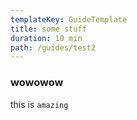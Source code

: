 ```yaml
---
templateKey: GuideTemplate
title: some stuff
duration: 10 min
path: /guides/test2
---
```

### wowowow
this is `amazing`
<script>alert("hey")</script>